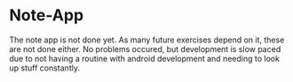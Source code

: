 # Note-App
The note app is not done yet. As many future exercises depend on it, these are not done either. No problems occured, but development is slow paced due to not having a routine with android development and needing to look up stuff constantly.
